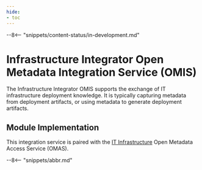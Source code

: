 ```yaml
---
hide:
- toc
---
```


<!-- SPDX-License-Identifier: CC-BY-4.0 -->
<!-- Copyright Contributors to the Egeria project. -->

--8<-- "snippets/content-status/in-development.md"

# Infrastructure Integrator Open Metadata Integration Service (OMIS)

The Infrastructure Integrator OMIS supports the exchange of IT infrastructure deployment knowledge.
It is typically capturing metadata from deployment artifacts, or
using metadata to generate deployment artifacts.

## Module Implementation

This integration service is paired with the [IT Infrastructure](/services/omas/it-infrastructure/overview)
Open Metadata Access Service (OMAS).

--8<-- "snippets/abbr.md"